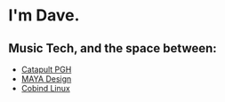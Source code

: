 # I'm Dave. 
## Music Tech, and the space between:
* [Catapult PGH](http://catapultpgh.org/)
* [MAYA Design](https://www.gbbn.com/work/maya-design-headquarters/)
* [Cobind Linux](https://rubenerd.com/p1191/)
